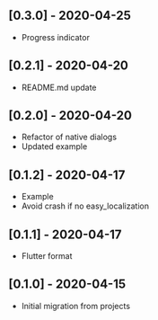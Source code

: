 ## [0.3.0] - 2020-04-25

* Progress indicator

## [0.2.1] - 2020-04-20

* README.md update

## [0.2.0] - 2020-04-20

* Refactor of native dialogs
* Updated example

## [0.1.2] - 2020-04-17

* Example
* Avoid crash if no easy_localization

## [0.1.1] - 2020-04-17

* Flutter format

## [0.1.0] - 2020-04-15

* Initial migration from projects
